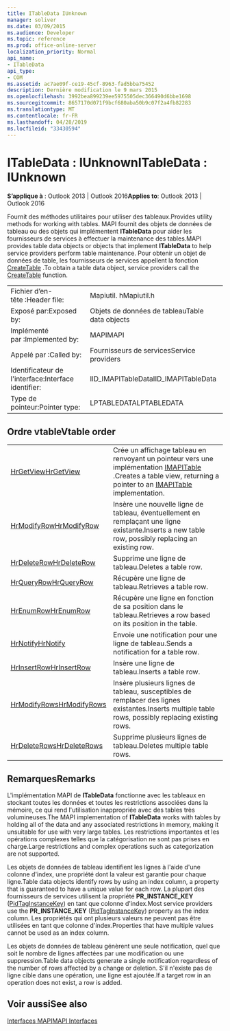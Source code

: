 ```yaml
---
title: ITableData IUnknown
manager: soliver
ms.date: 03/09/2015
ms.audience: Developer
ms.topic: reference
ms.prod: office-online-server
localization_priority: Normal
api_name:
- ITableData
api_type:
- COM
ms.assetid: ac7ae09f-ce19-45cf-8963-fad5bba75452
description: Dernière modification le 9 mars 2015
ms.openlocfilehash: 3992bea899239ee5975505dec366490d6bbe1698
ms.sourcegitcommit: 8657170d071f9bcf680aba50b9c07f2a4fb82283
ms.translationtype: MT
ms.contentlocale: fr-FR
ms.lasthandoff: 04/28/2019
ms.locfileid: "33430594"
---
```

# <a name="itabledata--iunknown"></a><span data-ttu-id="154a7-103">ITableData : IUnknown</span><span class="sxs-lookup"><span data-stu-id="154a7-103">ITableData : IUnknown</span></span>

  
  
<span data-ttu-id="154a7-104">**S’applique à** : Outlook 2013 | Outlook 2016</span><span class="sxs-lookup"><span data-stu-id="154a7-104">**Applies to**: Outlook 2013 | Outlook 2016</span></span> 
  
<span data-ttu-id="154a7-105">Fournit des méthodes utilitaires pour utiliser des tableaux.</span><span class="sxs-lookup"><span data-stu-id="154a7-105">Provides utility methods for working with tables.</span></span> <span data-ttu-id="154a7-106">MAPI fournit des objets de données de tableau ou des objets qui implémentent **ITableData** pour aider les fournisseurs de services à effectuer la maintenance des tables.</span><span class="sxs-lookup"><span data-stu-id="154a7-106">MAPI provides table data objects or objects that implement **ITableData** to help service providers perform table maintenance.</span></span> <span data-ttu-id="154a7-107">Pour obtenir un objet de données de table, les fournisseurs de services appellent la fonction [CreateTable](createtable.md) .</span><span class="sxs-lookup"><span data-stu-id="154a7-107">To obtain a table data object, service providers call the [CreateTable](createtable.md) function.</span></span> 
  
|||
|:-----|:-----|
|<span data-ttu-id="154a7-108">Fichier d’en-tête :</span><span class="sxs-lookup"><span data-stu-id="154a7-108">Header file:</span></span>  <br/> |<span data-ttu-id="154a7-109">Mapiutil. h</span><span class="sxs-lookup"><span data-stu-id="154a7-109">Mapiutil.h</span></span>  <br/> |
|<span data-ttu-id="154a7-110">Exposé par:</span><span class="sxs-lookup"><span data-stu-id="154a7-110">Exposed by:</span></span>  <br/> |<span data-ttu-id="154a7-111">Objets de données de tableau</span><span class="sxs-lookup"><span data-stu-id="154a7-111">Table data objects</span></span>  <br/> |
|<span data-ttu-id="154a7-112">Implémenté par :</span><span class="sxs-lookup"><span data-stu-id="154a7-112">Implemented by:</span></span>  <br/> |<span data-ttu-id="154a7-113">MAPI</span><span class="sxs-lookup"><span data-stu-id="154a7-113">MAPI</span></span>  <br/> |
|<span data-ttu-id="154a7-114">Appelé par :</span><span class="sxs-lookup"><span data-stu-id="154a7-114">Called by:</span></span>  <br/> |<span data-ttu-id="154a7-115">Fournisseurs de services</span><span class="sxs-lookup"><span data-stu-id="154a7-115">Service providers</span></span>  <br/> |
|<span data-ttu-id="154a7-116">Identificateur de l'interface:</span><span class="sxs-lookup"><span data-stu-id="154a7-116">Interface identifier:</span></span>  <br/> |<span data-ttu-id="154a7-117">IID_IMAPITableData</span><span class="sxs-lookup"><span data-stu-id="154a7-117">IID_IMAPITableData</span></span>  <br/> |
|<span data-ttu-id="154a7-118">Type de pointeur:</span><span class="sxs-lookup"><span data-stu-id="154a7-118">Pointer type:</span></span>  <br/> |<span data-ttu-id="154a7-119">LPTABLEDATA</span><span class="sxs-lookup"><span data-stu-id="154a7-119">LPTABLEDATA</span></span>  <br/> |
   
## <a name="vtable-order"></a><span data-ttu-id="154a7-120">Ordre vtable</span><span class="sxs-lookup"><span data-stu-id="154a7-120">Vtable order</span></span>

|||
|:-----|:-----|
|[<span data-ttu-id="154a7-121">HrGetView</span><span class="sxs-lookup"><span data-stu-id="154a7-121">HrGetView</span></span>](itabledata-hrgetview.md) <br/> |<span data-ttu-id="154a7-122">Crée un affichage tableau en renvoyant un pointeur vers une implémentation [IMAPITable](imapitableiunknown.md) .</span><span class="sxs-lookup"><span data-stu-id="154a7-122">Creates a table view, returning a pointer to an [IMAPITable](imapitableiunknown.md) implementation.</span></span>  <br/> |
|[<span data-ttu-id="154a7-123">HrModifyRow</span><span class="sxs-lookup"><span data-stu-id="154a7-123">HrModifyRow</span></span>](itabledata-hrmodifyrow.md) <br/> |<span data-ttu-id="154a7-124">Insère une nouvelle ligne de tableau, éventuellement en remplaçant une ligne existante.</span><span class="sxs-lookup"><span data-stu-id="154a7-124">Inserts a new table row, possibly replacing an existing row.</span></span>  <br/> |
|[<span data-ttu-id="154a7-125">HrDeleteRow</span><span class="sxs-lookup"><span data-stu-id="154a7-125">HrDeleteRow</span></span>](itabledata-hrdeleterow.md) <br/> |<span data-ttu-id="154a7-126">Supprime une ligne de tableau.</span><span class="sxs-lookup"><span data-stu-id="154a7-126">Deletes a table row.</span></span>  <br/> |
|[<span data-ttu-id="154a7-127">HrQueryRow</span><span class="sxs-lookup"><span data-stu-id="154a7-127">HrQueryRow</span></span>](itabledata-hrqueryrow.md) <br/> |<span data-ttu-id="154a7-128">Récupère une ligne de tableau.</span><span class="sxs-lookup"><span data-stu-id="154a7-128">Retrieves a table row.</span></span>  <br/> |
|[<span data-ttu-id="154a7-129">HrEnumRow</span><span class="sxs-lookup"><span data-stu-id="154a7-129">HrEnumRow</span></span>](itabledata-hrenumrow.md) <br/> |<span data-ttu-id="154a7-130">Récupère une ligne en fonction de sa position dans le tableau.</span><span class="sxs-lookup"><span data-stu-id="154a7-130">Retrieves a row based on its position in the table.</span></span>  <br/> |
|[<span data-ttu-id="154a7-131">HrNotify</span><span class="sxs-lookup"><span data-stu-id="154a7-131">HrNotify</span></span>](itabledata-hrnotify.md) <br/> |<span data-ttu-id="154a7-132">Envoie une notification pour une ligne de tableau.</span><span class="sxs-lookup"><span data-stu-id="154a7-132">Sends a notification for a table row.</span></span>  <br/> |
|[<span data-ttu-id="154a7-133">HrInsertRow</span><span class="sxs-lookup"><span data-stu-id="154a7-133">HrInsertRow</span></span>](itabledata-hrinsertrow.md) <br/> |<span data-ttu-id="154a7-134">Insère une ligne de tableau.</span><span class="sxs-lookup"><span data-stu-id="154a7-134">Inserts a table row.</span></span>  <br/> |
|[<span data-ttu-id="154a7-135">HrModifyRows</span><span class="sxs-lookup"><span data-stu-id="154a7-135">HrModifyRows</span></span>](itabledata-hrmodifyrows.md) <br/> |<span data-ttu-id="154a7-136">Insère plusieurs lignes de tableau, susceptibles de remplacer des lignes existantes.</span><span class="sxs-lookup"><span data-stu-id="154a7-136">Inserts multiple table rows, possibly replacing existing rows.</span></span>  <br/> |
|[<span data-ttu-id="154a7-137">HrDeleteRows</span><span class="sxs-lookup"><span data-stu-id="154a7-137">HrDeleteRows</span></span>](itabledata-hrdeleterows.md) <br/> |<span data-ttu-id="154a7-138">Supprime plusieurs lignes de tableau.</span><span class="sxs-lookup"><span data-stu-id="154a7-138">Deletes multiple table rows.</span></span>  <br/> |
   
## <a name="remarks"></a><span data-ttu-id="154a7-139">Remarques</span><span class="sxs-lookup"><span data-stu-id="154a7-139">Remarks</span></span>

<span data-ttu-id="154a7-140">L'implémentation MAPI de **ITableData** fonctionne avec les tableaux en stockant toutes les données et toutes les restrictions associées dans la mémoire, ce qui rend l'utilisation inappropriée avec des tables très volumineuses.</span><span class="sxs-lookup"><span data-stu-id="154a7-140">The MAPI implementation of **ITableData** works with tables by holding all of the data and any associated restrictions in memory, making it unsuitable for use with very large tables.</span></span> <span data-ttu-id="154a7-141">Les restrictions importantes et les opérations complexes telles que la catégorisation ne sont pas prises en charge.</span><span class="sxs-lookup"><span data-stu-id="154a7-141">Large restrictions and complex operations such as categorization are not supported.</span></span> 
  
<span data-ttu-id="154a7-142">Les objets de données de tableau identifient les lignes à l'aide d'une colonne d'index, une propriété dont la valeur est garantie pour chaque ligne.</span><span class="sxs-lookup"><span data-stu-id="154a7-142">Table data objects identify rows by using an index column, a property that is guaranteed to have a unique value for each row.</span></span> <span data-ttu-id="154a7-143">La plupart des fournisseurs de services utilisent la propriété **PR_INSTANCE_KEY** ([PidTagInstanceKey](pidtaginstancekey-canonical-property.md)) en tant que colonne d'index.</span><span class="sxs-lookup"><span data-stu-id="154a7-143">Most service providers use the **PR_INSTANCE_KEY** ([PidTagInstanceKey](pidtaginstancekey-canonical-property.md)) property as the index column.</span></span> <span data-ttu-id="154a7-144">Les propriétés qui ont plusieurs valeurs ne peuvent pas être utilisées en tant que colonne d'index.</span><span class="sxs-lookup"><span data-stu-id="154a7-144">Properties that have multiple values cannot be used as an index column.</span></span>
  
<span data-ttu-id="154a7-145">Les objets de données de tableau génèrent une seule notification, quel que soit le nombre de lignes affectées par une modification ou une suppression.</span><span class="sxs-lookup"><span data-stu-id="154a7-145">Table data objects generate a single notification regardless of the number of rows affected by a change or deletion.</span></span> <span data-ttu-id="154a7-146">S'il n'existe pas de ligne cible dans une opération, une ligne est ajoutée.</span><span class="sxs-lookup"><span data-stu-id="154a7-146">If a target row in an operation does not exist, a row is added.</span></span>
  
## <a name="see-also"></a><span data-ttu-id="154a7-147">Voir aussi</span><span class="sxs-lookup"><span data-stu-id="154a7-147">See also</span></span>



[<span data-ttu-id="154a7-148">Interfaces MAPI</span><span class="sxs-lookup"><span data-stu-id="154a7-148">MAPI Interfaces</span></span>](mapi-interfaces.md)

